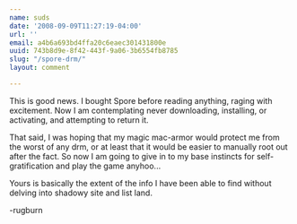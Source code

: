 ```yaml
---
name: suds
date: '2008-09-09T11:27:19-04:00'
url: ''
email: a4b6a693bd4ffa20c6eaec301431800e
uuid: 743b8d9e-8f42-443f-9a06-3b6554fb8785
slug: "/spore-drm/"
layout: comment

---
```


This is good news.  I bought Spore before reading anything, raging with excitement.  Now I am contemplating never downloading, installing, or activating, and attempting to return it.

That said, I was hoping that my magic mac-armor would protect me from the worst of any drm, or at least that it would be easier to manually root out after the fact.  So now I am going to give in to my base instincts for self-gratification and play the game anyhoo...

Yours is basically the extent of the info I have been able to find without delving into shadowy site and list land.

-rugburn
